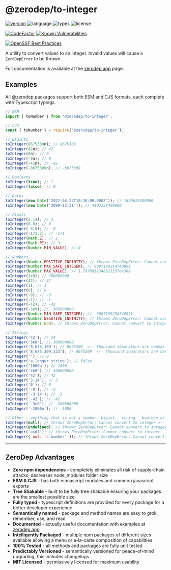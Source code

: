 # @zerodep/to-integer

[![version](https://img.shields.io/npm/v/@zerodep/to-integer?style=flat-square&color=blue)](https://www.npmjs.com/package/@zerodep/to-integer)
![language](https://img.shields.io/badge/typescript-100%25-blue?style=flat-square)
![types](https://img.shields.io/badge/types-included-blue?style=flat-square)
![license](https://img.shields.io/github/license/cdepage/zerodep?color=blue&style=flat-square)

[![CodeFactor](https://www.codefactor.io/repository/github/cdepage/zerodep/badge)](https://www.codefactor.io/repository/github/cdepage/zerodep)
[![Known Vulnerabilities](https://snyk.io/test/github/cdepage/zerodep/badge.svg)](https://snyk.io/test/github/cdepage/zerodep)

[![OpenSSF Best Practices](https://www.bestpractices.dev/projects/9225/badge)](https://www.bestpractices.dev/projects/9225)

A utility to convert values to an integer. Invalid values will cause a `ZeroDepError` to be thrown.

Full documentation is available at the [zerodep.app](http://zerodep.app/#/to/integer) page.

## Examples

All @zerodep packages support both ESM and CJS formats, each complete with Typescript typings.

```javascript
// ESM
import { toNumber } from '@zerodep/to-integer';

// CJS
const { toNumber } = require('@zerodep/to-integer');
```

```javascript
// BigInts
toInteger(8675309n); // 8675309
toInteger(42n); // 42
toInteger(0n); // 0
toInteger(-0n); // 0
toInteger(-42n); // -42
toInteger(-8675309n); // -8675309

// Booleans
toInteger(true); // 1
toInteger(false); // 0

// Dates
toInteger(new Date('2022-04-22T10:30:00.000Z')); // 1650623400000
toInteger(new Date('2099-12-31')); // 4102358400000

// Floats
toInteger(3.14); // 3
toInteger(0.0); // 0
toInteger(-0.0); // -0
toInteger(-171.3); // -171
toInteger(Math.E); // 2
toInteger(Math.PI); // 3
toInteger(Number.MIN_VALUE); // 0

// Numbers
toInteger(Number.POSITIVE_INFINITY); // throws ZeroDepError: Cannot convert to integer
toInteger(Number.MAX_SAFE_INTEGER); // 9007199254740991
toInteger(Number.MAX_VALUE); // 1.7976931348623157e+308
toInteger(3e8); // 300000000
toInteger(42); // 42
toInteger(1); // 1
toInteger(0); // 0
toInteger(-0); // -0
toInteger(-1); // -1
toInteger(-42); // -42
toInteger(-3e8); // -300000000
toInteger(Number.MIN_SAFE_INTEGER); // -9007199254740991
toInteger(Number.NEGATIVE_INFINITY); // throws ZeroDepError: Cannot convert to integer
toInteger(Number.NaN); // throws ZeroDepError: Cannot convert to integer

// Strings
toInteger('42'); // 24
toInteger('3e8'); // 300000000
toInteger('8,675,309'); // 8675309  <-- thousand separators are commas
toInteger('8.675.309,123'); // 8675309  <-- thousand separators are decimal points
toInteger(''); // 0
toInteger('a longer string'); // false
toInteger('1000n'); // 1000
toInteger('3e8'); // 300000000
toInteger('42'); // 42
toInteger('3.14'); // 3
toInteger('0'); // 0
toInteger('-0'); // -0
toInteger('-3.14'); // -3
toInteger('-42'); // -42
toInteger('-3e8'); // -300000000
toInteger('-1000n'); // -1000

// Other - anything that is not a number, bigint,  string,  boolean or Date
toInteger(null); // throws ZeroDepError: Cannot convert to integer <-- CAUTION
toInteger(undefined); // throws ZeroDepError: Cannot convert to integer <-- CAUTION
toInteger('asdf'); // throws ZeroDepError: Cannot convert to integer
toInteger({ not: 'a number' }); // throws ZeroDepError: Cannot convert to integer
```

---

## ZeroDep Advantages

- **Zero npm dependencies** - completely eliminates all risk of supply-chain attacks, decreases node_modules folder size
- **ESM & CJS** - has both ecmascript modules and common javascript exports
- **Tree Shakable** - built to be fully tree shakable ensuring your packages are the smallest possible size
- **Fully typed** - typescript definitions are provided for every package for a better developer experience
- **Semantically named** - package and method names are easy to grok, remember, use, and read
- **Documented** - actually useful documentation with examples at [zerodep.app](https://zerodep.app)
- **Intelligently Packaged** - multiple npm packages of different sizes available allowing a menu or a-la-carte composition of capabilities
- **100% Tested** - all methods and packages are fully unit tested
- **Predictably Versioned** - semantically versioned for peace-of-mind upgrading, this includes changelogs
- **MIT Licensed** - permissively licensed for maximum usability

